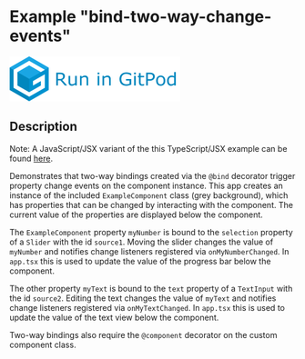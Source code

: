 # Example "bind-two-way-change-events"

[![GitPod Logo](../../doc/run-in-gitpod.png)](https://gitpod.io/#example=bind-two-way-change-events/https://github.com/eclipsesource/tabris-decorators/tree/master/examples/bind-two-way-change-events)

## Description

Note: A JavaScript/JSX variant of the this TypeScript/JSX example can be found [here](../bind-two-way-change-events-jsx).

Demonstrates that two-way bindings created via the `@bind` decorator trigger property change events on the component instance. This app creates an instance of the included `ExampleComponent` class (grey background), which has properties that can be changed by interacting with the component. The current value of the properties are displayed below the component.

The `ExampleComponent` property `myNumber` is bound to the `selection` property of a `Slider` with the id `source1`. Moving the slider changes the value of `myNumber` and notifies change listeners registered via `onMyNumberChanged`. In `app.tsx` this is used to update the value of the progress bar below the component.

The other property `myText` is bound to the `text` property of a `TextInput` with the id `source2`. Editing the text changes the value of `myText` and notifies change listeners registered via `onMyTextChanged`. In `app.tsx` this is used to update the value of the text view below the component.

Two-way bindings also require the `@component` decorator on the custom component class.
